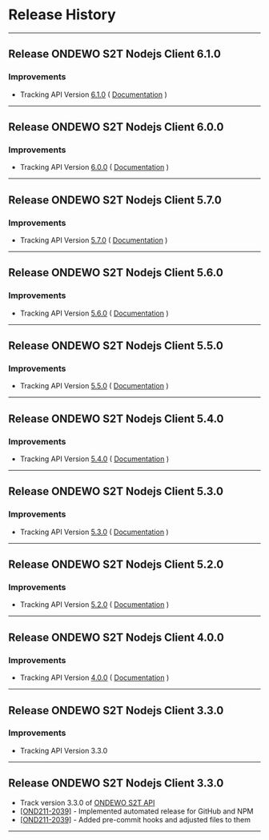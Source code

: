 # Release History

***************** 
## Release ONDEWO S2T Nodejs Client 6.1.0 
 
### Improvements 
 * Tracking API Version [6.1.0](https://github.com/ondewo/ondewo-s2t-api/releases/tag/6.1.0) ( [Documentation](https://ondewo.github.io/ondewo-s2t-api/) ) 


***************** 
## Release ONDEWO S2T Nodejs Client 6.0.0 
 
### Improvements 
 * Tracking API Version [6.0.0](https://github.com/ondewo/ondewo-s2t-api/releases/tag/6.0.0) ( [Documentation](https://ondewo.github.io/ondewo-s2t-api/) ) 


***************** 
## Release ONDEWO S2T Nodejs Client 5.7.0 
 
### Improvements 
 * Tracking API Version [5.7.0](https://github.com/ondewo/ondewo-s2t-api/releases/tag/5.7.0) ( [Documentation](https://ondewo.github.io/ondewo-s2t-api/) ) 


***************** 
## Release ONDEWO S2T Nodejs Client 5.6.0 
 
### Improvements 
 * Tracking API Version [5.6.0](https://github.com/ondewo/ondewo-s2t-api/releases/tag/5.6.0) ( [Documentation](https://ondewo.github.io/ondewo-s2t-api/) ) 


***************** 
## Release ONDEWO S2T Nodejs Client 5.5.0 
 
### Improvements 
 * Tracking API Version [5.5.0](https://github.com/ondewo/ondewo-s2t-api/releases/tag/5.5.0) ( [Documentation](https://ondewo.github.io/ondewo-s2t-api/) ) 


***************** 
## Release ONDEWO S2T Nodejs Client 5.4.0 
 
### Improvements 
 * Tracking API Version [5.4.0](https://github.com/ondewo/ondewo-s2t-api/releases/tag/5.4.0) ( [Documentation](https://ondewo.github.io/ondewo-s2t-api/) ) 


***************** 
## Release ONDEWO S2T Nodejs Client 5.3.0 
 
### Improvements 
 * Tracking API Version [5.3.0](https://github.com/ondewo/ondewo-s2t-api/releases/tag/5.3.0) ( [Documentation](https://ondewo.github.io/ondewo-s2t-api/) ) 


***************** 
## Release ONDEWO S2T Nodejs Client 5.2.0 
 
### Improvements 
 * Tracking API Version [5.2.0](https://github.com/ondewo/ondewo-s2t-api/releases/tag/5.2.0) ( [Documentation](https://ondewo.github.io/ondewo-s2t-api/) ) 


***************** 
## Release ONDEWO S2T Nodejs Client 4.0.0 
 
### Improvements 
 * Tracking API Version [4.0.0](https://github.com/ondewo/ondewo-s2t-api/releases/tag/4.0.0) ( [Documentation](https://ondewo.github.io/ondewo-s2t-api/) ) 


***************** 
## Release ONDEWO S2T Nodejs Client 3.3.0 
 
### Improvements 
 * Tracking API Version 3.3.0 

*****************

## Release ONDEWO S2T Nodejs Client 3.3.0

* Track version 3.3.0 of [ONDEWO S2T API](https://github.com/ondewo/ondewo-s2t-api/releases/3.3.0)
* [[OND211-2039]](https://ondewo.atlassian.net/browse/OND211-2039) - Implemented automated release for GitHub and NPM
* [[OND211-2039]](https://ondewo.atlassian.net/browse/OND211-2039) - Added pre-commit hooks and adjusted files to them

*****************
